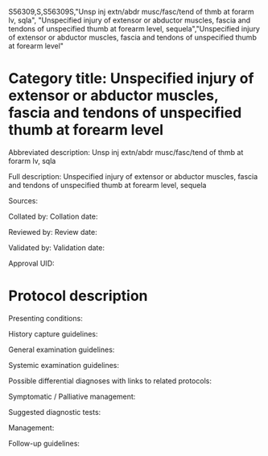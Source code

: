 S56309,S,S56309S,"Unsp inj extn/abdr musc/fasc/tend of thmb at forarm lv, sqla", "Unspecified injury of extensor or abductor muscles, fascia and tendons of unspecified thumb at forearm level, sequela","Unspecified injury of extensor or abductor muscles, fascia and tendons of unspecified thumb at forearm level"
# Category title: Unspecified injury of extensor or abductor muscles, fascia and tendons of unspecified thumb at forearm level

Abbreviated description: Unsp inj extn/abdr musc/fasc/tend of thmb at forarm lv, sqla

Full description: Unspecified injury of extensor or abductor muscles, fascia and tendons of unspecified thumb at forearm level, sequela

Sources:

Collated by:
Collation date:

Reviewed by:
Review date:

Validated by:
Validation date:

Approval UID:

# Protocol description

Presenting conditions:

History capture guidelines:

General examination guidelines:

Systemic examination guidelines:

Possible differential diagnoses with links to related protocols:

Symptomatic / Palliative management:

Suggested diagnostic tests:

Management:

Follow-up guidelines:
